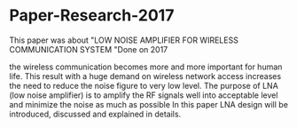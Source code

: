 # Paper-Research-2017
This paper was about "LOW NOISE AMPLIFIER FOR WIRELESS COMMUNICATION SYSTEM "Done on 2017 

the wireless communication becomes more and more important for human life. This result with a huge demand on wireless network access increases the need to reduce the noise figure to very low level. The purpose of LNA (low noise amplifier) is to amplify the RF signals well into acceptable level and minimize the noise as much as possible
In this paper LNA design will be introduced, discussed and explained in details.

